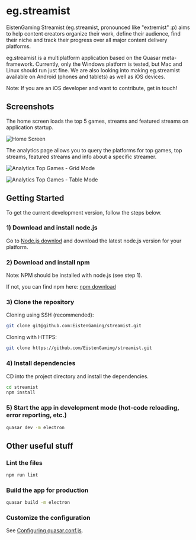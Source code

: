 # eg.streamist

EistenGaming Streamist (eg.streamist, pronounced like "extremist" :p) aims to help content creators organize their work, define their audience, find their niche and track their progress over all major content delivery platforms.

eg.streamist is a multiplatform application based on the Quasar meta-framework. Currently, only the Windows platform is tested, but Mac and Linux should run just fine. We are also looking into making eg.streamist available on Android (phones and tablets) as well as iOS devices.

Note: If you are an iOS developer and want to contribute, get in touch!

## Screenshots

The home screen loads the top 5 games, streams and featured streams on application startup. 

![Home Screen](images/screenshot_home_07_2020.jpg)

The analytics page allows you to query the platforms for top games, top streams, featured streams and info about a specific streamer.

![Analytics Top Games - Grid Mode](images/screenshot_db_topgames_t07_2020.jpg)

![Analytics Top Games - Table Mode](images/screenshot_db_topgames_table_07_2020.jpg)

## Getting Started

To get the current development version, follow the steps below.

### 1) Download and install node.js

Go to [Node.js downlod](https://nodejs.org/en/download/) and download the latest node.js version for your platform.

### 2) Download and install npm

Note: NPM should be installed with node.js (see step 1). 

If not, you can find npm here: [npm download](https://www.npmjs.com/get-npm)

### 3) Clone the repository

Cloning using SSH (recommended):

```bash
git clone git@github.com:EistenGaming/streamist.git
```

Cloning with HTTPS:

```bash
git clone https://github.com/EistenGaming/streamist.git
```

### 4) Install dependencies

CD into the project directory and install the dependencies.

```bash
cd streamist
npm install
```

### 5) Start the app in development mode (hot-code reloading, error reporting, etc.)

```bash
quasar dev -m electron
```

## Other useful stuff

### Lint the files

```bash
npm run lint
```

### Build the app for production

```bash
quasar build -m electron
```

### Customize the configuration
See [Configuring quasar.conf.js](https://quasar.dev/quasar-cli/quasar-conf-js).

